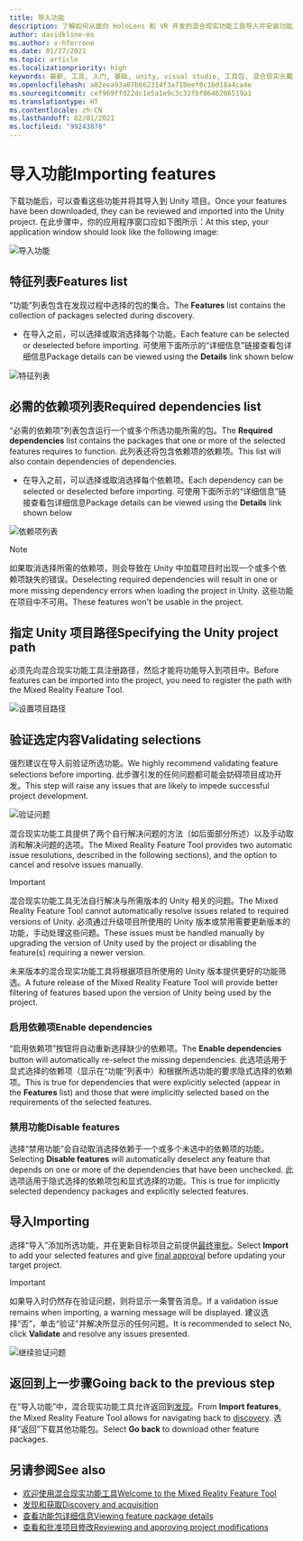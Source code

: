 ```yaml
---
title: 导入功能
description: 了解如何从面向 HoloLens 和 VR 开发的混合现实功能工具导入并安装功能。
author: davidkline-ms
ms.author: v-hferrone
ms.date: 01/27/2021
ms.topic: article
ms.localizationpriority: high
keywords: 最新, 工具, 入门, 基础, unity, visual studio, 工具包, 混合现实头戴显示设备, windows 混合现实头戴显示设备, 虚拟现实头戴显示设备, 安装, Windows, HoloLens, 仿真器, unreal, openxr
ms.openlocfilehash: a82eea93a07b662314f3a718eef0c1bd18a4ca4e
ms.sourcegitcommit: cef969ffd22dc1e5a1e9c3c32fbf0646206519a1
ms.translationtype: HT
ms.contentlocale: zh-CN
ms.lasthandoff: 02/01/2021
ms.locfileid: "99243878"
---
```

# <a name="importing-features"></a><span data-ttu-id="2fb72-104">导入功能</span><span class="sxs-lookup"><span data-stu-id="2fb72-104">Importing features</span></span>

<span data-ttu-id="2fb72-105">下载功能后，可以查看这些功能并将其导入到 Unity 项目。</span><span class="sxs-lookup"><span data-stu-id="2fb72-105">Once your features have been downloaded, they can be reviewed and imported into the Unity project.</span></span> <span data-ttu-id="2fb72-106">在此步骤中，你的应用程序窗口应如下图所示：</span><span class="sxs-lookup"><span data-stu-id="2fb72-106">At this step, your application window should look like the following image:</span></span>

![导入功能](images/FeatureToolImport.png)

## <a name="features-list"></a><span data-ttu-id="2fb72-108">特征列表</span><span class="sxs-lookup"><span data-stu-id="2fb72-108">Features list</span></span>

<span data-ttu-id="2fb72-109">“功能”列表包含在发现过程中选择的包的集合。</span><span class="sxs-lookup"><span data-stu-id="2fb72-109">The **Features** list contains the collection of packages selected during discovery.</span></span> 
* <span data-ttu-id="2fb72-110">在导入之前，可以选择或取消选择每个功能。</span><span class="sxs-lookup"><span data-stu-id="2fb72-110">Each feature can be selected or deselected before importing.</span></span> <span data-ttu-id="2fb72-111">可使用下面所示的“详细信息”链接查看包详细信息</span><span class="sxs-lookup"><span data-stu-id="2fb72-111">Package details can be viewed using the **Details** link shown below</span></span>

![特征列表](images/FeaturesList.png)

## <a name="required-dependencies-list"></a><span data-ttu-id="2fb72-113">必需的依赖项列表</span><span class="sxs-lookup"><span data-stu-id="2fb72-113">Required dependencies list</span></span>

<span data-ttu-id="2fb72-114">“必需的依赖项”列表包含运行一个或多个所选功能所需的包。</span><span class="sxs-lookup"><span data-stu-id="2fb72-114">The **Required dependencies** list contains the packages that one or more of the selected features requires to function.</span></span> <span data-ttu-id="2fb72-115">此列表还将包含依赖项的依赖项。</span><span class="sxs-lookup"><span data-stu-id="2fb72-115">This list will also contain dependencies of dependencies.</span></span>
* <span data-ttu-id="2fb72-116">在导入之前，可以选择或取消选择每个依赖项。</span><span class="sxs-lookup"><span data-stu-id="2fb72-116">Each dependency can be selected or deselected before importing.</span></span> <span data-ttu-id="2fb72-117">可使用下面所示的“详细信息”链接查看包详细信息</span><span class="sxs-lookup"><span data-stu-id="2fb72-117">Package details can be viewed using the **Details** link shown below</span></span>

![依赖项列表](images/RequiredDependencyList.png)

> [!NOTE]
> <span data-ttu-id="2fb72-119">如果取消选择所需的依赖项，则会导致在 Unity 中加载项目时出现一个或多个依赖项缺失的错误。</span><span class="sxs-lookup"><span data-stu-id="2fb72-119">Deselecting required dependencies will result in one or more missing dependency errors when loading the project in Unity.</span></span> <span data-ttu-id="2fb72-120">这些功能在项目中不可用。</span><span class="sxs-lookup"><span data-stu-id="2fb72-120">These features won't be usable in the project.</span></span>

## <a name="specifying-the-unity-project-path"></a><span data-ttu-id="2fb72-121">指定 Unity 项目路径</span><span class="sxs-lookup"><span data-stu-id="2fb72-121">Specifying the Unity project path</span></span>

<span data-ttu-id="2fb72-122">必须先向混合现实功能工具注册路径，然后才能将功能导入到项目中。</span><span class="sxs-lookup"><span data-stu-id="2fb72-122">Before features can be imported into the project, you need to register the path with the Mixed Reality Feature Tool.</span></span>

![设置项目路径](images/ProjectPath.png)

## <a name="validating-selections"></a><span data-ttu-id="2fb72-124">验证选定内容</span><span class="sxs-lookup"><span data-stu-id="2fb72-124">Validating selections</span></span>

<span data-ttu-id="2fb72-125">强烈建议在导入前验证所选功能。</span><span class="sxs-lookup"><span data-stu-id="2fb72-125">We highly recommend validating feature selections before importing.</span></span> <span data-ttu-id="2fb72-126">此步骤引发的任何问题都可能会妨碍项目成功开发。</span><span class="sxs-lookup"><span data-stu-id="2fb72-126">This step will raise any issues that are likely to impede successful project development.</span></span>

![验证问题](images/ValidationIssues.png)

<span data-ttu-id="2fb72-128">混合现实功能工具提供了两个自行解决问题的方法（如后面部分所述）以及手动取消和解决问题的选项。</span><span class="sxs-lookup"><span data-stu-id="2fb72-128">The Mixed Reality Feature Tool provides two automatic issue resolutions, described in the following sections), and the option to cancel and resolve issues manually.</span></span>

> [!IMPORTANT]
> <span data-ttu-id="2fb72-129">混合现实功能工具无法自行解决与所需版本的 Unity 相关的问题。</span><span class="sxs-lookup"><span data-stu-id="2fb72-129">The Mixed Reality Feature Tool cannot automatically resolve issues related to required versions of Unity.</span></span> <span data-ttu-id="2fb72-130">必须通过升级项目所使用的 Unity 版本或禁用需要更新版本的功能，手动处理这些问题。</span><span class="sxs-lookup"><span data-stu-id="2fb72-130">These issues must be handled manually by upgrading the version of Unity used by the project or disabling the feature(s) requiring a newer version.</span></span>
>
> <span data-ttu-id="2fb72-131">未来版本的混合现实功能工具将根据项目所使用的 Unity 版本提供更好的功能筛选。</span><span class="sxs-lookup"><span data-stu-id="2fb72-131">A future release of the Mixed Reality Feature Tool will provide better filtering of features based upon the version of Unity being used by the project.</span></span>

### <a name="enable-dependencies"></a><span data-ttu-id="2fb72-132">启用依赖项</span><span class="sxs-lookup"><span data-stu-id="2fb72-132">Enable dependencies</span></span>

<span data-ttu-id="2fb72-133">“启用依赖项”按钮将自动重新选择缺少的依赖项。</span><span class="sxs-lookup"><span data-stu-id="2fb72-133">The **Enable dependencies** button will automatically re-select the missing dependencies.</span></span> <span data-ttu-id="2fb72-134">此选项适用于显式选择的依赖项（显示在“功能”列表中）和根据所选功能的要求隐式选择的依赖项。</span><span class="sxs-lookup"><span data-stu-id="2fb72-134">This is true for dependencies that were explicitly selected (appear in the **Features** list) and those that were implicitly selected based on the requirements of the selected features.</span></span>

### <a name="disable-features"></a><span data-ttu-id="2fb72-135">禁用功能</span><span class="sxs-lookup"><span data-stu-id="2fb72-135">Disable features</span></span>

<span data-ttu-id="2fb72-136">选择“禁用功能”会自动取消选择依赖于一个或多个未选中的依赖项的功能。</span><span class="sxs-lookup"><span data-stu-id="2fb72-136">Selecting **Disable features** will automatically deselect any feature that depends on one or more of the dependencies that have been unchecked.</span></span> <span data-ttu-id="2fb72-137">此选项适用于隐式选择的依赖项包和显式选择的功能。</span><span class="sxs-lookup"><span data-stu-id="2fb72-137">This is true for implicitly selected dependency packages and explicitly selected features.</span></span>

## <a name="importing"></a><span data-ttu-id="2fb72-138">导入</span><span class="sxs-lookup"><span data-stu-id="2fb72-138">Importing</span></span>

<span data-ttu-id="2fb72-139">选择“导入”添加所选功能，并在更新目标项目之前提供[最终审批](reviewing-changes.md)。</span><span class="sxs-lookup"><span data-stu-id="2fb72-139">Select **Import** to add your selected features and give [final approval](reviewing-changes.md) before updating your target project.</span></span>

> [!IMPORTANT]
> <span data-ttu-id="2fb72-140">如果导入时仍然存在验证问题，则将显示一条警告消息。</span><span class="sxs-lookup"><span data-stu-id="2fb72-140">If a validation issue remains when importing, a warning message will be displayed.</span></span> <span data-ttu-id="2fb72-141">建议选择“否”，单击“验证”并解决所显示的任何问题。</span><span class="sxs-lookup"><span data-stu-id="2fb72-141">It is recommended to select No, click **Validate** and resolve any issues presented.</span></span>
>
> ![继续验证问题](images/ValidationContinueAnyway.png)

## <a name="going-back-to-the-previous-step"></a><span data-ttu-id="2fb72-143">返回到上一步骤</span><span class="sxs-lookup"><span data-stu-id="2fb72-143">Going back to the previous step</span></span>

<span data-ttu-id="2fb72-144">在“导入功能”中，混合现实功能工具允许返回到[发现](discovering-features.md)。</span><span class="sxs-lookup"><span data-stu-id="2fb72-144">From **Import features**, the Mixed Reality Feature Tool allows for navigating back to [discovery](discovering-features.md).</span></span> <span data-ttu-id="2fb72-145">选择“返回”下载其他功能包。</span><span class="sxs-lookup"><span data-stu-id="2fb72-145">Select **Go back** to download other feature packages.</span></span>

## <a name="see-also"></a><span data-ttu-id="2fb72-146">另请参阅</span><span class="sxs-lookup"><span data-stu-id="2fb72-146">See also</span></span>

- [<span data-ttu-id="2fb72-147">欢迎使用混合现实功能工具</span><span class="sxs-lookup"><span data-stu-id="2fb72-147">Welcome to the Mixed Reality Feature Tool</span></span>](welcome-to-mr-feature-tool.md)
- [<span data-ttu-id="2fb72-148">发现和获取</span><span class="sxs-lookup"><span data-stu-id="2fb72-148">Discovery and acquisition</span></span>](discovering-features.md)
- [<span data-ttu-id="2fb72-149">查看功能包详细信息</span><span class="sxs-lookup"><span data-stu-id="2fb72-149">Viewing feature package details</span></span>](viewing-package-details.md)
- [<span data-ttu-id="2fb72-150">查看和批准项目修改</span><span class="sxs-lookup"><span data-stu-id="2fb72-150">Reviewing and approving project modifications</span></span>](reviewing-changes.md)
